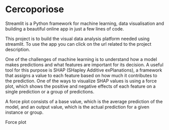 # Cercoporiose

Streamlit is a Python framework for machine learning, data visualisation and building a beautiful online app in just a few lines of code.

This project is to build the visual data analysis platform needed using streamlit. To use the app you can click on the url related to the project description.

One of the challenges of machine learning is to understand how a model makes predictions and what features are important for its decision. A useful tool for this purpose is SHAP (SHapley Additive exPlanations), a framework that assigns a value to each feature based on how much it contributes to the prediction. One of the ways to visualize SHAP values is using a force plot, which shows the positive and negative effects of each feature on a single prediction or a group of predictions.

A force plot consists of a base value, which is the average prediction of the model, and an output value, which is the actual prediction for a given instance or group.

<img href="output/shap_plot.html">Force plot</img>
